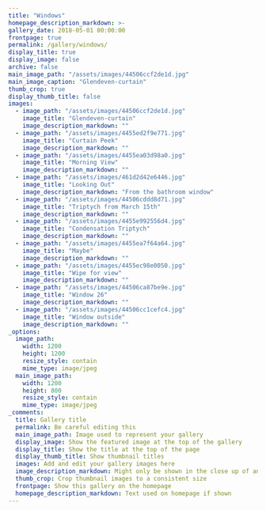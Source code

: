 ```yaml
---
title: "Windows"
homepage_description_markdown: >-
gallery_date: 2018-05-01 00:00:00
frontpage: true
permalink: /gallery/windows/
display_title: true
display_image: false
archive: false
main_image_path: "/assets/images/44506ccf2de1d.jpg"
main_image_caption: "Glendeven-curtain"
thumb_crop: true
display_thumb_title: false
images:
  - image_path: "/assets/images/44506ccf2de1d.jpg"
    image_title: "Glendeven-curtain"
    image_description_markdown: ""
  - image_path: "/assets/images/4455ed2f9e771.jpg"
    image_title: "Curtain Peek"
    image_description_markdown: ""
  - image_path: "/assets/images/4455ea03d98a0.jpg"
    image_title: "Morning View"
    image_description_markdown: ""
  - image_path: "/assets/images/461d2d42e6446.jpg"
    image_title: "Looking Out"
    image_description_markdown: "From the bathroom window"
  - image_path: "/assets/images/44506cddd8d71.jpg"
    image_title: "Triptych from March 15th"
    image_description_markdown: ""
  - image_path: "/assets/images/4455e992556d4.jpg"
    image_title: "Condensation Triptych"
    image_description_markdown: ""
  - image_path: "/assets/images/4455ea7f64a64.jpg"
    image_title: "Maybe"
    image_description_markdown: ""
  - image_path: "/assets/images/4455ec98e0050.jpg"
    image_title: "Wipe for view"
    image_description_markdown: ""
  - image_path: "/assets/images/44506ca87be9e.jpg"
    image_title: "Window 26"
    image_description_markdown: ""
  - image_path: "/assets/images/44506cc1cefc4.jpg"
    image_title: "Window outside"
    image_description_markdown: ""    
_options:
  image_path:
    width: 1200
    height: 1200
    resize_style: contain
    mime_type: image/jpeg
  main_image_path:
    width: 1200
    height: 800
    resize_style: contain
    mime_type: image/jpeg
_comments:
  title: Gallery title
  permalink: Be careful editing this
  main_image_path: Image used to represent your gallery
  display_image: Show the featured image at the top of the gallery
  display_title: Show the title at the top of the page
  display_thumb_title: Show thumbnail titles
  images: Add and edit your gallery images here
  image_description_markdown: Might only be shown in the close up of an image
  thumb_crop: Crop thumbnail images to a consistent size
  frontpage: Show this gallery on the homepage
  homepage_description_markdown: Text used on homepage if shown
---
```


